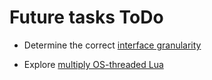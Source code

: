 # Future tasks ToDo 

* Determine the correct [interface 
granularity](tasks/interfaceGranularity.md) 

* Explore [multiply OS-threaded Lua](tasks/multiThreaded.md)


